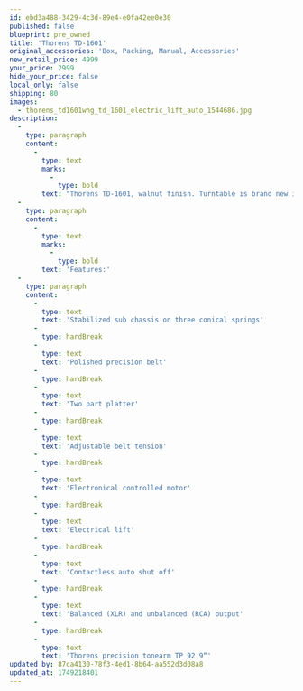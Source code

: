 ```yaml
---
id: ebd3a488-3429-4c3d-89e4-e0fa42ee0e30
published: false
blueprint: pre_owned
title: 'Thorens TD-1601'
original_accessories: 'Box, Packing, Manual, Accessories'
new_retail_price: 4999
your_price: 2999
hide_your_price: false
local_only: false
shipping: 80
images:
  - thorens_td1601whg_td_1601_electric_lift_auto_1544686.jpg
description:
  -
    type: paragraph
    content:
      -
        type: text
        marks:
          -
            type: bold
        text: "Thorens TD-1601, walnut finish. Turntable is brand new in the box and a great performer for the money.\_Thorens TD 1601 combines everything TD 1600 brings with some additional features regarding comfort and connection to amplifiers. Classical wooden plinth, two-part platter with inner belt and thick rubber mat, powerful motor control unit, arm board and acrylic dust cover are expanded by balanced outputs and functions for easier handling. The turntable sells as normal for $4,999.00 - no cartridge included."
  -
    type: paragraph
    content:
      -
        type: text
        marks:
          -
            type: bold
        text: 'Features:'
  -
    type: paragraph
    content:
      -
        type: text
        text: 'Stabilized sub chassis on three conical springs'
      -
        type: hardBreak
      -
        type: text
        text: 'Polished precision belt'
      -
        type: hardBreak
      -
        type: text
        text: 'Two part platter'
      -
        type: hardBreak
      -
        type: text
        text: 'Adjustable belt tension'
      -
        type: hardBreak
      -
        type: text
        text: 'Electronical controlled motor'
      -
        type: hardBreak
      -
        type: text
        text: 'Electrical lift'
      -
        type: hardBreak
      -
        type: text
        text: 'Contactless auto shut off'
      -
        type: hardBreak
      -
        type: text
        text: 'Balanced (XLR) and unbalanced (RCA) output'
      -
        type: hardBreak
      -
        type: text
        text: 'Thorens precision tonearm TP 92 9“'
updated_by: 87ca4130-78f3-4ed1-8b64-aa552d3d08a8
updated_at: 1749218401
---
```

